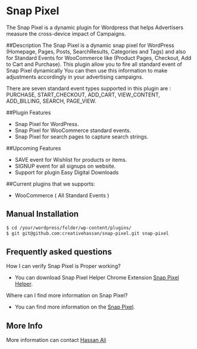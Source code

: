 # Snap Pixel

The Snap Pixel is a dynamic plugin for Wordpress that helps Advertisers measure the cross-device impact of Campaigns.

##Description</strong>
The Snap Pixel is a dynamic snap pixel for WordPress (Homepage, Pages, Posts, SearchResults, Categories and Tags) and also for Standard Events for WooCommerce like (Product Pages, Checkout, Add to Cart and Purchase).
This plugin allow you to fire all standard event of Snap Pixel dynamically You can then use this information to make adjustments accordingly in your advertising campaigns.

There are seven standard event types supported in this plugin are : PURCHASE, START_CHECKOUT, ADD_CART, VIEW_CONTENT, ADD_BILLING, SEARCH, PAGE_VIEW.


##Plugin Features

* Snap Pixel for WordPress.
* Snap Pixel for WooCommerce standard events.
* Snap Pixel for search pages to capture search strings.


##Upcoming Features
* SAVE event for Wishlist for products or items.
* SIGNUP event for all signups on website.
* Support for plugin Easy Digital Downloads


##Current plugins that we supports:</strong>
* WooCommerce ( All Standard Events )

## Manual Installation

```bash
$ cd /your/wordpress/folder/wp-content/plugins/
$ git git@github.com:creativehassan/snap-pixel.git snap-pixel
```

## Frequently asked questions </strong>

How I can verify Snap Pixel is Proper working?
*  You can download Snap Pixel Helper Chrome Extension <a href="https://chrome.google.com/webstore/detail/snap-pixel-helper/hnlbfcoodjpconffdbddfglilhkhpdnf">Snap Pixel Helper</a>.

Where can I find more information on Snap Pixel?
*  You can find more information on the <a href="https://businesshelp.snapchat.com/en-US/article/snap-pixel-about">Snap Pixel</a>.

## More Info

More information can contact <a href="https://hassanali.pro">Hassan Ali</a>